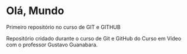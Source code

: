 # Olá, Mundo
 Primeiro repositório no curso de GIT e GITHUB

Repositório cridado durante o curso de Git e GitHub do Curso em Vídeo com o professor Gustavo Guanabara.
